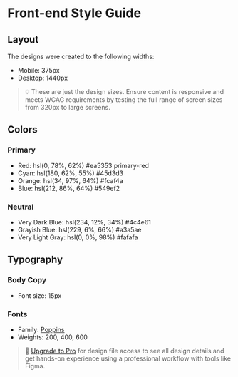# Front-end Style Guide

## Layout

The designs were created to the following widths:

- Mobile: 375px
- Desktop: 1440px

> 💡 These are just the design sizes. Ensure content is responsive and meets WCAG requirements by testing the full range of screen sizes from 320px to large screens.

## Colors

### Primary
 
- Red: hsl(0, 78%, 62%) #ea5353   primary-red
- Cyan: hsl(180, 62%, 55%) #45d3d3
- Orange: hsl(34, 97%, 64%) #fcaf4a
- Blue: hsl(212, 86%, 64%) #549ef2

### Neutral

- Very Dark Blue: hsl(234, 12%, 34%) #4c4e61
- Grayish Blue: hsl(229, 6%, 66%) #a3a5ae
- Very Light Gray: hsl(0, 0%, 98%) #fafafa

## Typography

### Body Copy

- Font size: 15px

### Fonts

- Family: [Poppins](https://fonts.google.com/specimen/Poppins)
- Weights: 200, 400, 600

> 💎 [Upgrade to Pro](https://www.frontendmentor.io/pro?ref=style-guide) for design file access to see all design details and get hands-on experience using a professional workflow with tools like Figma.
